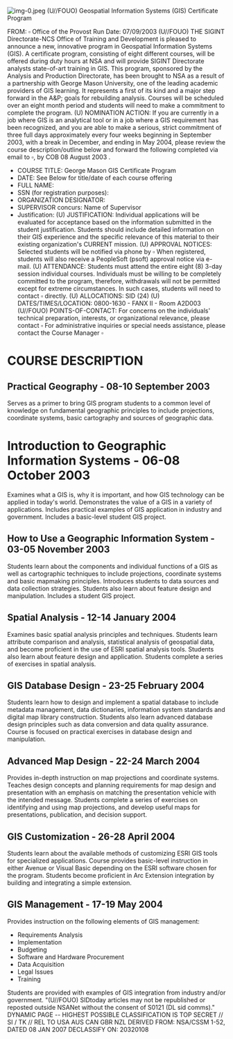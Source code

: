 ![img-0.jpeg](img-0.jpeg)
(U//FOUO) Geospatial Information Systems (GIS) Certificate Program

FROM: $\square$
Office of the Provost
Run Date: 07/09/2003
(U//FOUO) THE SIGINT Directorate-NCS Office of Training and Development is pleased to announce a new, innovative program in Geospatial Information Systems (GIS). A certificate program, consisting of eight different courses, will be offered during duty hours at NSA and will provide SIGINT Directorate analysts state-of-art training in GIS. This program, sponsored by the Analysis and Production Directorate, has been brought to NSA as a result of a partnership with George Mason University, one of the leading academic providers of GIS learning. It represents a first of its kind and a major step forward in the A\&P; goals for rebuilding analysis. Courses will be scheduled over an eight month period and students will need to make a commitment to complete the program.
(U) NOMINATION ACTION: If you are currently in a job where GIS is an analytical tool or in a job where a GIS requirement has been recognized, and you are able to make a serious, strict commitment of three full days approximately every four weeks beginning in September 2003, with a break in December, and ending in May 2004, please review the course description/outline below and forward the following completed via email to $\square$, by COB 08 August 2003 .

- COURSE TITLE: George Mason GIS Certificate Program
- DATE: See Below for title/date of each course offering
- FULL NAME:
- SSN (for registration purposes):
- ORGANIZATION DESIGNATOR:
- SUPERVISOR concurs: Name of Supervisor
- Justification:
(U) JUSTIFICATION: Individual applications will be evaluated for acceptance based on the information submitted in the student justification. Students should include detailed information on their GIS experience and the specific relevance of this material to their existing organization's CURRENT mission.
(U) APPROVAL NOTICES: Selected students will be notified via phone by $\square$ When registered, students will also receive a PeopleSoft (psoft) approval notice via e-mail.
(U) ATTENDANCE: Students must attend the entire eight (8) 3-day session individual courses. Individuals must be willing to be completely committed to the program, therefore, withdrawals will not be permitted except for extreme circumstances. In such cases, students will need to contact $\square$ directly.
(U) ALLOCATIONS: SID (24)
(U) DATES/TIMES/LOCATION: 0800-1630 - FANX II - Room A2D003
(U//FOUO) POINTS-OF-CONTACT: For concerns on the individuals' technical preparation, interests, or organizational relevance, please contact $\square$ For administrative inquiries or special needs assistance, please contact the Course Manager $\square$


# COURSE DESCRIPTION 

## Practical Geography - 08-10 September 2003
Serves as a primer to bring GIS program students to a common level of knowledge on fundamental geographic principles to include projections, coordinate systems, basic cartography and sources of geographic data.

# Introduction to Geographic Information Systems - 06-08 October 2003 

Examines what a GIS is, why it is important, and how GIS technology can be applied in today's world. Demonstrates the value of a GIS in a variety of applications. Includes practical examples of GIS application in industry and government. Includes a basic-level student GIS project.

## How to Use a Geographic Information System - 03-05 November 2003

Students learn about the components and individual functions of a GIS as well as cartographic techniques to include projections, coordinate systems and basic mapmaking principles. Introduces students to data sources and data collection strategies. Students also learn about feature design and manipulation. Includes a student GIS project.

## Spatial Analysis - 12-14 January 2004

Examines basic spatial analysis principles and techniques. Students learn attribute comparison and analysis, statistical analysis of geospatial data, and become proficient in the use of ESRI spatial analysis tools. Students also learn about feature design and application. Students complete a series of exercises in spatial analysis.

## GIS Database Design - 23-25 February 2004

Students learn how to design and implement a spatial database to include metadata management, data dictionaries, information system standards and digital map library construction. Students also learn advanced database design principles such as data conversion and data quality assurance. Course is focused on practical exercises in database design and manipulation.

## Advanced Map Design - 22-24 March 2004

Provides in-depth instruction on map projections and coordinate systems. Teaches design concepts and planning requirements for map design and presentation with an emphasis on matching the presentation vehicle with the intended message. Students complete a series of exercises on identifying and using map projections, and develop useful maps for presentations, publication, and decision support.

## GIS Customization - 26-28 April 2004

Students learn about the available methods of customizing ESRI GIS tools for specialized applications. Course provides basic-level instruction in either Avenue or Visual Basic depending on the ESRI software chosen for the program. Students become proficient in Arc Extension integration by building and integrating a simple extension.

## GIS Management - 17-19 May 2004

Provides instruction on the following elements of GIS management:

- Requirements Analysis
- Implementation
- Budgeting
- Software and Hardware Procurement
- Data Acquisition
- Legal Issues
- Training

Students are provided with examples of GIS integration from industry and/or government.
"(U//FOUO) SIDtoday articles may not be republished or reposted outside NSANet without the consent of S0121 (DL sid comms)."
DYNAMIC PAGE -- HIGHEST POSSIBLE CLASSIFICATION IS TOP SECRET // SI / TK // REL TO USA AUS CAN GBR NZL
DERIVED FROM: NSA/CSSM 1-52, DATED 08 JAN 2007 DECLASSIFY ON: 20320108
